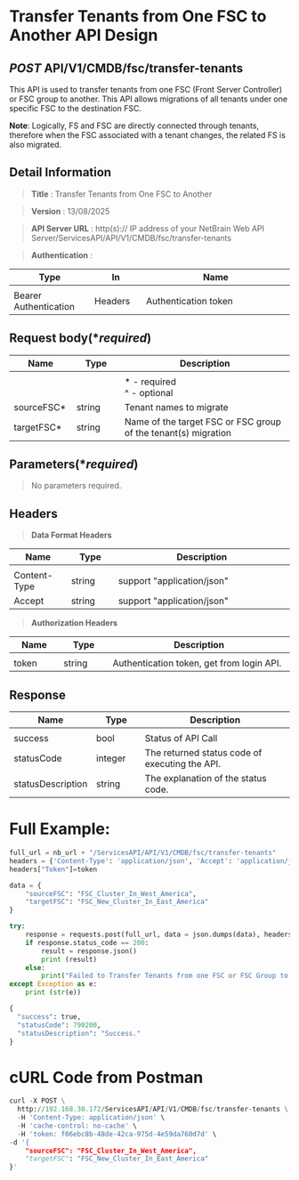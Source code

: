 
# Transfer Tenants from One FSC to Another API Design

## ***POST*** API/V1/CMDB/fsc/transfer-tenants
This API is used to transfer tenants from one FSC (Front Server Controller) or FSC group to another.
This API allows migrations of all tenants under one specific FSC to the destination FSC.

<b>Note</b>: Logically, FS and FSC are directly connected through tenants, therefore when the FSC associated with a tenant changes, the related FS is also migrated.

## Detail Information

> **Title** : Transfer Tenants from One FSC to Another<br>

> **Version** : 13/08/2025

> **API Server URL** : http(s):// IP address of your NetBrain Web API Server/ServicesAPI/API/V1/CMDB/fsc/transfer-tenants

> **Authentication** : 

|**Type**|**In**|**Name**|
|------|------|------|
|<img width=100/>|<img width=100/>|<img width=500/>|
|Bearer Authentication| Headers | Authentication token | 

## Request body(****required***)
|**Name**|**Type**|**Description**|
|------|------|------|
|<img width=100/>|<img width=100/>|<img width=500/>|
|||* - required<br />^ - optional|
|sourceFSC*|string| Tenant names to migrate |
|targetFSC*|string| Name of the target FSC or FSC group of the tenant(s) migration |


## Parameters(****required***)
>No parameters required.


## Headers

> **Data Format Headers**

|**Name**|**Type**|**Description**|
|------|------|------|
|<img width=100/>|<img width=100/>|<img width=500/>|
| Content-Type | string | support "application/json" |
| Accept | string | support "application/json" |

> **Authorization Headers**

|**Name**|**Type**|**Description**|
|------|------|------|
|<img width=100/>|<img width=100/>|<img width=500/>|
| token | string  | Authentication token, get from login API. |

## Response
|**Name**|**Type**|**Description**|
|------|------|------|
|<img width=100/>|<img width=100/>|<img width=500/>|
|success| bool | Status of API Call |
|statusCode| integer | The returned status code of executing the API.  |
|statusDescription| string | The explanation of the status code.  |


# Full Example:
```python
full_url = nb_url + "/ServicesAPI/API/V1/CMDB/fsc/transfer-tenants"
headers = {'Content-Type': 'application/json', 'Accept': 'application/json'}
headers["Token"]=token

data = {
    "sourceFSC": "FSC_Cluster_In_West_America",
    "targetFSC": "FSC_New_Cluster_In_East_America"
}

try:
    response = requests.post(full_url, data = json.dumps(data), headers = headers, verify = False)
    if response.status_code == 200:
        result = response.json()
        print (result)
    else:
        print("Failed to Transfer Tenants from one FSC or FSC Group to Another! - " + str(response.text))
except Exception as e:
    print (str(e))  
```
```python
{
  "success": true,
  "statusCode": 790200,
  "statusDescription": "Success."
}
```

# cURL Code from Postman
```python
curl -X POST \
  http://192.168.30.172/ServicesAPI/API/V1/CMDB/fsc/transfer-tenants \
  -H 'Content-Type: application/json' \
  -H 'cache-control: no-cache' \ 
  -H 'token: f06ebc8b-48de-42ca-975d-4e59da760d7d' \
-d '{
    "sourceFSC": "FSC_Cluster_In_West_America",
    "targetFSC": "FSC_New_Cluster_In_East_America"
}'
```

